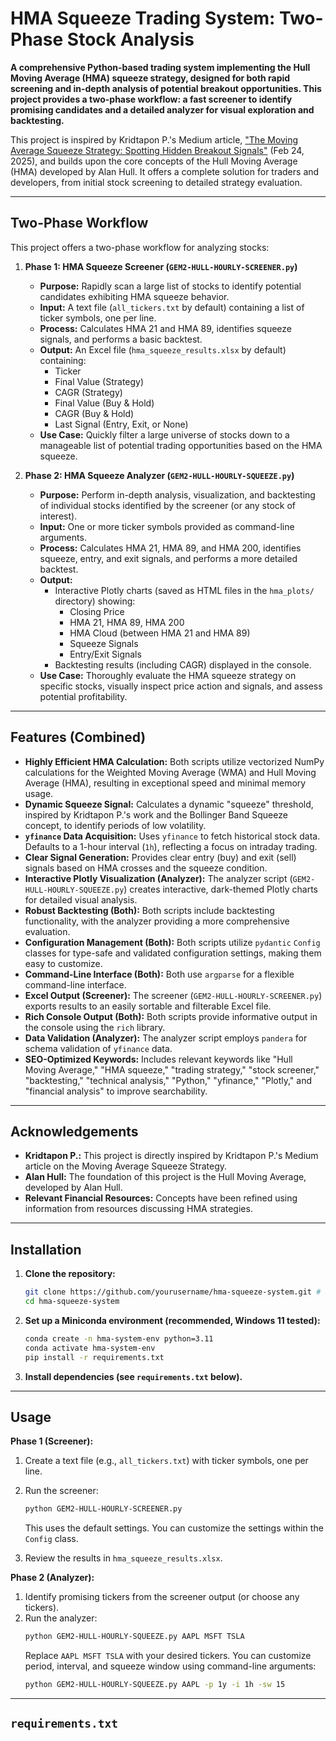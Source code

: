 # HMA Squeeze Trading System: Two-Phase Stock Analysis

**A comprehensive Python-based trading system implementing the Hull Moving Average (HMA) squeeze strategy, designed for both rapid screening and in-depth analysis of potential breakout opportunities. This project provides a two-phase workflow: a fast screener to identify promising candidates and a detailed analyzer for visual exploration and backtesting.**

This project is inspired by Kridtapon P.'s Medium article, ["The Moving Average Squeeze Strategy: Spotting Hidden Breakout Signals"](https://medium.com/@kridtapon/the-moving-average-squeeze-strategy-spotting-hidden-breakout-signals-4330c9632bda) (Feb 24, 2025), and builds upon the core concepts of the Hull Moving Average (HMA) developed by Alan Hull.  It offers a complete solution for traders and developers, from initial stock screening to detailed strategy evaluation.

---

## Two-Phase Workflow

This project offers a two-phase workflow for analyzing stocks:

1.  **Phase 1: HMA Squeeze Screener (`GEM2-HULL-HOURLY-SCREENER.py`)**

    *   **Purpose:** Rapidly scan a large list of stocks to identify potential candidates exhibiting HMA squeeze behavior.
    *   **Input:** A text file (`all_tickers.txt` by default) containing a list of ticker symbols, one per line.
    *   **Process:**  Calculates HMA 21 and HMA 89, identifies squeeze signals, and performs a basic backtest.
    *   **Output:** An Excel file (`hma_squeeze_results.xlsx` by default) containing:
        *   Ticker
        *   Final Value (Strategy)
        *   CAGR (Strategy)
        *   Final Value (Buy & Hold)
        *   CAGR (Buy & Hold)
        *   Last Signal (Entry, Exit, or None)
    *   **Use Case:** Quickly filter a large universe of stocks down to a manageable list of potential trading opportunities based on the HMA squeeze.

2.  **Phase 2: HMA Squeeze Analyzer (`GEM2-HULL-HOURLY-SQUEEZE.py`)**

    *   **Purpose:** Perform in-depth analysis, visualization, and backtesting of individual stocks identified by the screener (or any stock of interest).
    *   **Input:** One or more ticker symbols provided as command-line arguments.
    *   **Process:** Calculates HMA 21, HMA 89, and HMA 200, identifies squeeze, entry, and exit signals, and performs a more detailed backtest.
    *   **Output:**
        *   Interactive Plotly charts (saved as HTML files in the `hma_plots/` directory) showing:
            *   Closing Price
            *   HMA 21, HMA 89, HMA 200
            *   HMA Cloud (between HMA 21 and HMA 89)
            *   Squeeze Signals
            *   Entry/Exit Signals
        *   Backtesting results (including CAGR) displayed in the console.
    *   **Use Case:** Thoroughly evaluate the HMA squeeze strategy on specific stocks, visually inspect price action and signals, and assess potential profitability.

---

## Features (Combined)

*   **Highly Efficient HMA Calculation:** Both scripts utilize vectorized NumPy calculations for the Weighted Moving Average (WMA) and Hull Moving Average (HMA), resulting in exceptional speed and minimal memory usage.
*   **Dynamic Squeeze Signal:**  Calculates a dynamic "squeeze" threshold, inspired by Kridtapon P.'s work and the Bollinger Band Squeeze concept, to identify periods of low volatility.
*   **`yfinance` Data Acquisition:**  Uses `yfinance` to fetch historical stock data.  Defaults to a 1-hour interval (`1h`), reflecting a focus on intraday trading.
*   **Clear Signal Generation:**  Provides clear entry (buy) and exit (sell) signals based on HMA crosses and the squeeze condition.
*   **Interactive Plotly Visualization (Analyzer):** The analyzer script (`GEM2-HULL-HOURLY-SQUEEZE.py`) creates interactive, dark-themed Plotly charts for detailed visual analysis.
*   **Robust Backtesting (Both):**  Both scripts include backtesting functionality, with the analyzer providing a more comprehensive evaluation.
*   **Configuration Management (Both):**  Both scripts utilize `pydantic` `Config` classes for type-safe and validated configuration settings, making them easy to customize.
*   **Command-Line Interface (Both):** Both use `argparse` for a flexible command-line interface.
*   **Excel Output (Screener):**  The screener (`GEM2-HULL-HOURLY-SCREENER.py`) exports results to an easily sortable and filterable Excel file.
*   **Rich Console Output (Both):**  Both scripts provide informative output in the console using the `rich` library.
*   **Data Validation (Analyzer):** The analyzer script employs `pandera` for schema validation of `yfinance` data.
* **SEO-Optimized Keywords:** Includes relevant keywords like "Hull Moving Average," "HMA squeeze," "trading strategy," "stock screener," "backtesting," "technical analysis," "Python," "yfinance," "Plotly," and "financial analysis" to improve searchability.

---

## Acknowledgements

*   **Kridtapon P.:** This project is directly inspired by Kridtapon P.'s Medium article on the Moving Average Squeeze Strategy.
*   **Alan Hull:**  The foundation of this project is the Hull Moving Average, developed by Alan Hull.
*   **Relevant Financial Resources:** Concepts have been refined using information from resources discussing HMA strategies.

---

## Installation

1.  **Clone the repository:**

    ```bash
    git clone https://github.com/yourusername/hma-squeeze-system.git # REPLACEME
    cd hma-squeeze-system
    ```

2.  **Set up a Miniconda environment (recommended, Windows 11 tested):**

    ```bash
    conda create -n hma-system-env python=3.11
    conda activate hma-system-env
    pip install -r requirements.txt
    ```

3.  **Install dependencies (see `requirements.txt` below).**

---

## Usage

**Phase 1 (Screener):**

1.  Create a text file (e.g., `all_tickers.txt`) with ticker symbols, one per line.
2.  Run the screener:

    ```bash
    python GEM2-HULL-HOURLY-SCREENER.py
    ```

    This uses the default settings. You can customize the settings within the `Config` class.
3.  Review the results in `hma_squeeze_results.xlsx`.

**Phase 2 (Analyzer):**

1.  Identify promising tickers from the screener output (or choose any tickers).
2.  Run the analyzer:
    ```bash
    python GEM2-HULL-HOURLY-SQUEEZE.py AAPL MSFT TSLA
    ```
    Replace `AAPL MSFT TSLA` with your desired tickers.  You can customize period, interval, and squeeze window using command-line arguments:
    ```bash
    python GEM2-HULL-HOURLY-SQUEEZE.py AAPL -p 1y -i 1h -sw 15
    ```

---

## `requirements.txt`
